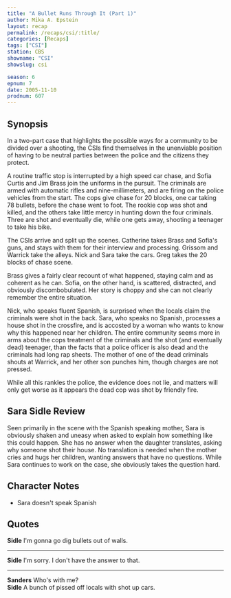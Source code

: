 ```yaml
---
title: "A Bullet Runs Through It (Part 1)"
author: Mika A. Epstein
layout: recap
permalink: /recaps/csi/:title/
categories: [Recaps]
tags: ["CSI"]
station: CBS
showname: "CSI"
showslug: csi

season: 6
epnum: 7 
date: 2005-11-10  
prodnum: 607  
---
```


## Synopsis

In a two-part case that highlights the possible ways for a community to be divided over a shooting, the CSIs find themselves in the unenviable position of having to be neutral parties between the police and the citizens they protect.

A routine traffic stop is interrupted by a high speed car chase, and Sofia Curtis and Jim Brass join the uniforms in the pursuit. The criminals are armed with automatic rifles and nine-millimeters, and are firing on the police vehicles from the start. The cops give chase for 20 blocks, one car taking 78 bullets, before the chase went to foot. The rookie cop was shot and killed, and the others take little mercy in hunting down the four criminals. Three are shot and eventually die, while one gets away, shooting a teenager to take his bike.

The CSIs arrive and split up the scenes. Catherine takes Brass and Sofia's guns, and stays with them for their interview and processing. Grissom and Warrick take the alleys. Nick and Sara take the cars. Greg takes the 20 blocks of chase scene.

Brass gives a fairly clear recount of what happened, staying calm and as coherent as he can. Sofia, on the other hand, is scattered, distracted, and obviously discombobulated. Her story is choppy and she can not clearly remember the entire situation.

Nick, who speaks fluent Spanish, is surprised when the locals claim the criminals were shot in the back. Sara, who speaks no Spanish, processes a house shot in the crossfire, and is accosted by a woman who wants to know why this happened near her children. The entire community seems more in arms about the cops treatment of the criminals and the shot (and eventually dead) teenager, than the facts that a police officer is also dead and the criminals had long rap sheets. The mother of one of the dead criminals shouts at Warrick, and her other son punches him, though charges are not pressed.

While all this rankles the police, the evidence does not lie, and matters will only get worse as it appears the dead cop was shot by friendly fire.

## Sara Sidle Review

Seen primarily in the scene with the Spanish speaking mother, Sara is obviously shaken and uneasy when asked to explain how something like this could happen. She has no answer when the daughter translates, asking why someone shot their house. No translation is needed when the mother cries and hugs her children, wanting answers that have no questions. While Sara continues to work on the case, she obviously takes the question hard.

## Character Notes

* Sara doesn't speak Spanish

## Quotes

**Sidle** I'm gonna go dig bullets out of walls.  

- - -

**Sidle** I'm sorry. I don't have the answer to that.  

- - -

**Sanders** Who's with me?  
**Sidle** A bunch of pissed off locals with shot up cars.